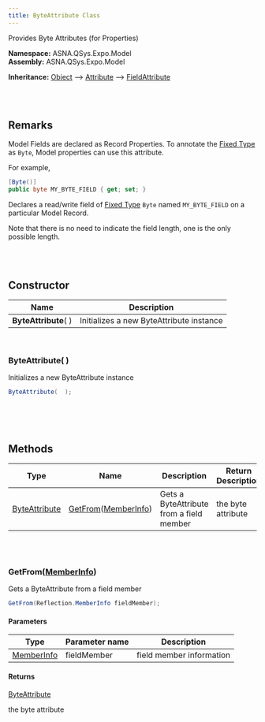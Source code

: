 ```yaml
---
title: ByteAttribute Class
---
```


Provides Byte Attributes (for Properties)

**Namespace:** ASNA.QSys.Expo.Model <br/>
**Assembly:** ASNA.QSys.Expo.Model

**Inheritance:** [Object](https://docs.microsoft.com/en-us/dotnet/api/system.object) --> [Attribute](https://docs.microsoft.com/en-us/dotnet/api/system.attribute) --> [FieldAttribute](/reference/asna-qsys-expo/expo-model/field-attribute.html)

<br>
<br>

## Remarks

Model Fields are declared as Record Properties. To annotate the [Fixed Type](https://asnaqsys.github.io/concepts/program-structure/qsys-fixedtypes) as `Byte`, Model properties can use this attribute.

For example,

```cs
[Byte()]
public byte MY_BYTE_FIELD { get; set; }
```
Declares a read/write field of [Fixed Type](https://asnaqsys.github.io/concepts/program-structure/qsys-fixedtypes) `Byte` named `MY_BYTE_FIELD` on a particular Model Record.

Note that there is no need to indicate the field length, one is the only possible length.

<br>
<br>

## Constructor

| Name |  Description 
| --- | --- 
| **ByteAttribute**(  ) | Initializes a new ByteAttribute instance

<br>

### ByteAttribute(  )

Initializes a new ByteAttribute instance

```cs
ByteAttribute(  );
```


<br>


<br>
<br>

## Methods

| Type | Name | Description | Return Description 
| --- | --- | --- | --- 
| [ByteAttribute](/reference/asna-qsys-expo/expo-model/byte-attribute.html) | [GetFrom](#getfrommemberinfo)([MemberInfo]($$TODO-Reflection.MemberInfo.html)) | Gets a ByteAttribute from a field member | the byte attribute

<br>
<br>

### GetFrom([MemberInfo]($$TODO-Reflection.MemberInfo.html))

Gets a ByteAttribute from a field member

```cs
GetFrom(Reflection.MemberInfo fieldMember);
```

#### Parameters

| Type | Parameter name | Description
| --- | --- | ---
| [MemberInfo]($$TODO-Reflection.MemberInfo.html) | fieldMember | field member information 

#### Returns

[ByteAttribute](/reference/asna-qsys-expo/expo-model/byte-attribute.html)

the byte attribute


<br>
<br>


